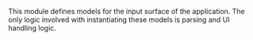 This module defines models for the input surface of the application. The only logic involved with instantiating these
models is parsing and UI handling logic.
